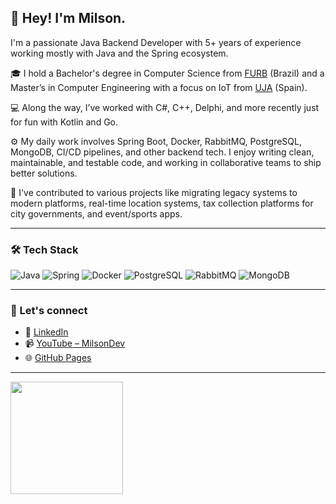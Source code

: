 <h2>👋 Hey! I'm Milson.</h2>

I'm a passionate Java Backend Developer with 5+ years of experience working mostly with Java and the Spring ecosystem.

🎓 I hold a Bachelor's degree in Computer Science from [FURB](https://furb.br) (Brazil) and a Master’s in Computer Engineering with a focus on IoT from [UJA](https://ujaen.es) (Spain).

💻 Along the way, I’ve worked with C#, C++, Delphi, and more recently just for fun with Kotlin and Go.

⚙️ My daily work involves Spring Boot, Docker, RabbitMQ, PostgreSQL, MongoDB, CI/CD pipelines, and other backend tech. I enjoy writing clean, maintainable, and testable code, and working in collaborative teams to ship better solutions.

🚀 I've contributed to various projects like migrating legacy systems to modern platforms, real-time location systems, tax collection platforms for city governments, and event/sports apps.

---

### 🛠️ Tech Stack

![Java](https://img.shields.io/badge/java-%23ED8B00.svg?style=for-the-badge&logo=java&logoColor=white)
![Spring](https://img.shields.io/badge/spring-%236DB33F.svg?style=for-the-badge&logo=spring&logoColor=white)
![Docker](https://img.shields.io/badge/docker-%230db7ed.svg?style=for-the-badge&logo=docker&logoColor=white)
![PostgreSQL](https://img.shields.io/badge/postgresql-%23316192.svg?style=for-the-badge&logo=postgresql&logoColor=white)
![RabbitMQ](https://img.shields.io/badge/RabbitMQ-%23FF6600.svg?style=for-the-badge&logo=rabbitmq&logoColor=white)
![MongoDB](https://img.shields.io/badge/mongodb-%2347A248.svg?style=for-the-badge&logo=mongodb&logoColor=white)

---

### 📡 Let's connect

- 🔗 [LinkedIn](https://www.linkedin.com/in/milson-antonio)
- 📹 [YouTube – MilsonDev](https://www.youtube.com/@milson-antonio)
- 🌐 [GitHub Pages](https://milson-antonio.github.io)

---

<a href="https://github.com/milson-antonio">
  <img height="180em" src="https://github-readme-stats.vercel.app/api?username=milson-antonio&theme=buefy&show_icons=true" />
</a>
